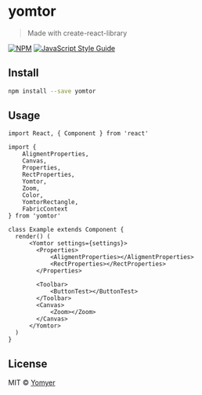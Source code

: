 # yomtor

> Made with create-react-library

[![NPM](https://img.shields.io/npm/v/yomtor.svg)](https://www.npmjs.com/package/yomtor) [![JavaScript Style Guide](https://img.shields.io/badge/code_style-standard-brightgreen.svg)](https://standardjs.com)

## Install

```bash
npm install --save yomtor
```

## Usage

```tsx
import React, { Component } from 'react'

import {
    AligmentProperties,
    Canvas,
    Properties,
    RectProperties,
    Yomtor,
    Zoom,
    Color,
    YomtorRectangle,
    FabricContext
} from 'yomtor'

class Example extends Component {
  render() (
      <Yomtor settings={settings}>
        <Properties>
            <AligmentProperties></AligmentProperties>
            <RectProperties></RectProperties>
        </Properties>

        <Toolbar>
            <ButtonTest></ButtonTest>
        </Toolbar>
        <Canvas>
            <Zoom></Zoom>
        </Canvas>
      </Yomtor>
  )
}
```

## License

MIT © [Yomyer](https://github.com/Yomyer)

